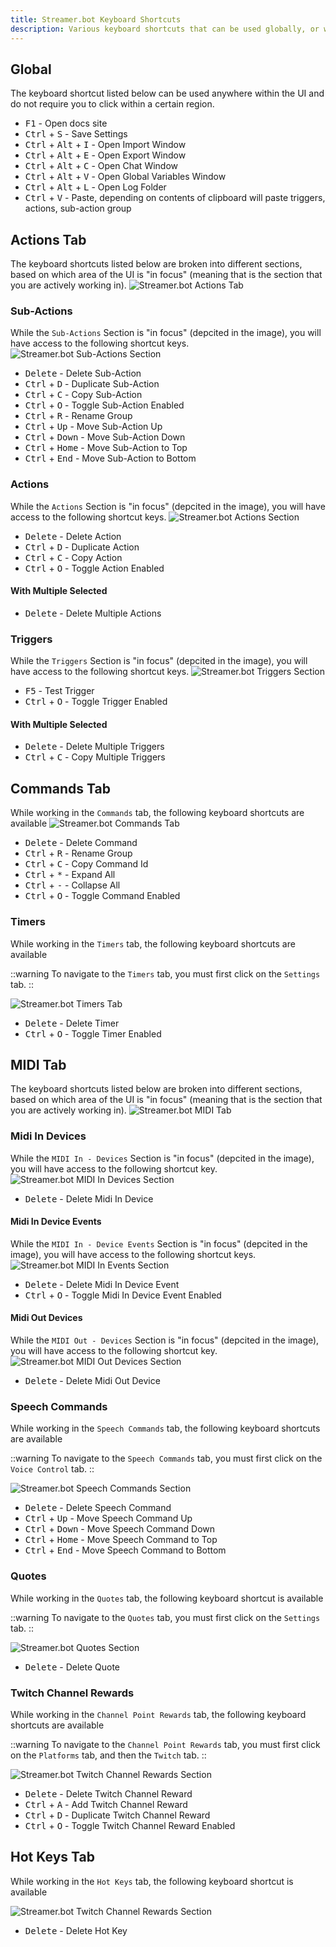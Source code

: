 ```yaml
---
title: Streamer.bot Keyboard Shortcuts
description: Various keyboard shortcuts that can be used globally, or within specific sections of the UI
---
```


## Global

The keyboard shortcut listed below can be used anywhere within the UI and do not require you to click within a certain region.

 * <kbd>F1</kbd> - Open docs site
 * <kbd>Ctrl</kbd> + <kbd>S</kbd> - Save Settings
 * <kbd>Ctrl</kbd> + <kbd>Alt</kbd> + <kbd>I</kbd> - Open Import Window
 * <kbd>Ctrl</kbd> + <kbd>Alt</kbd> + <kbd>E</kbd> - Open Export Window
 * <kbd>Ctrl</kbd> + <kbd>Alt</kbd> + <kbd>C</kbd> - Open Chat Window
 * <kbd>Ctrl</kbd> + <kbd>Alt</kbd> + <kbd>V</kbd> - Open Global Variables Window
 * <kbd>Ctrl</kbd> + <kbd>Alt</kbd> + <kbd>L</kbd> - Open Log Folder
  * <kbd>Ctrl</kbd> + <kbd>V</kbd> - Paste, depending on contents of clipboard will paste triggers, actions, sub-action group

## Actions Tab

The keyboard shortcuts listed below are broken into different sections, based on which area of the UI is "in focus" (meaning that is the section that you are actively working in).
![Streamer.bot Actions Tab](assets/keyboard-shortcuts/actions-tab.png)

### Sub-Actions

While the `Sub-Actions` Section is "in focus" (depcited in the image), you will have access to the following shortcut keys.
![Streamer.bot Sub-Actions Section](assets/keyboard-shortcuts/sub-actions-area.png)

 * <kbd>Delete</kbd> - Delete Sub-Action
 * <kbd>Ctrl</kbd> + <kbd>D</kbd> - Duplicate Sub-Action
 * <kbd>Ctrl</kbd> + <kbd>C</kbd> - Copy Sub-Action
 * <kbd>Ctrl</kbd> + <kbd>O</kbd> - Toggle Sub-Action Enabled
 * <kbd>Ctrl</kbd> + <kbd>R</kbd> - Rename Group
 * <kbd>Ctrl</kbd> + <kbd>Up</kbd> - Move Sub-Action Up
 * <kbd>Ctrl</kbd> + <kbd>Down</kbd> - Move Sub-Action Down
 * <kbd>Ctrl</kbd> + <kbd>Home</kbd> - Move Sub-Action to Top
 * <kbd>Ctrl</kbd> + <kbd>End</kbd> - Move Sub-Action to Bottom

### Actions

While the `Actions` Section is "in focus" (depcited in the image), you will have access to the following shortcut keys.
![Streamer.bot Actions Section](assets/keyboard-shortcuts/actions-area.png)

 * <kbd>Delete</kbd> - Delete Action
 * <kbd>Ctrl</kbd> + <kbd>D</kbd> - Duplicate Action
 * <kbd>Ctrl</kbd> + <kbd>C</kbd> - Copy Action
 * <kbd>Ctrl</kbd> + <kbd>O</kbd> - Toggle Action Enabled

#### With Multiple Selected
 * <kbd>Delete</kbd> - Delete Multiple Actions

### Triggers

While the `Triggers` Section is "in focus" (depcited in the image), you will have access to the following shortcut keys.
![Streamer.bot Triggers Section](assets/keyboard-shortcuts/triggers-area.png)

 * <kbd>F5</kbd> - Test Trigger
 * <kbd>Ctrl</kbd> + <kbd>O</kbd> - Toggle Trigger Enabled

#### With Multiple Selected
 * <kbd>Delete</kbd> - Delete Multiple Triggers
 * <kbd>Ctrl</kbd> + <kbd>C</kbd> - Copy Multiple Triggers

## Commands Tab

While working in the `Commands` tab, the following keyboard shortcuts are available
![Streamer.bot Commands Tab](assets/keyboard-shortcuts/commands-tab.png)

 * <kbd>Delete</kbd> - Delete Command
 * <kbd>Ctrl</kbd> + <kbd>R</kbd> - Rename Group
 * <kbd>Ctrl</kbd> + <kbd>C</kbd> - Copy Command Id
 * <kbd>Ctrl</kbd> + <kbd>*</kbd> - Expand All
 * <kbd>Ctrl</kbd> + <kbd>-</kbd> - Collapse All
 * <kbd>Ctrl</kbd> + <kbd>O</kbd> - Toggle Command Enabled

### Timers

While working in the `Timers` tab, the following keyboard shortcuts are available

::warning
To navigate to the `Timers` tab, you must first click on the `Settings` tab.
::

![Streamer.bot Timers Tab](assets/keyboard-shortcuts/timed-actions-tab.png)

 * <kbd>Delete</kbd> - Delete Timer
 * <kbd>Ctrl</kbd> + <kbd>O</kbd> - Toggle Timer Enabled

## MIDI Tab

The keyboard shortcuts listed below are broken into different sections, based on which area of the UI is "in focus" (meaning that is the section that you are actively working in).
![Streamer.bot MIDI Tab](assets/keyboard-shortcuts/midi-tab.png)

### Midi In Devices

While the `MIDI In - Devices` Section is "in focus" (depcited in the image), you will have access to the following shortcut key.
![Streamer.bot MIDI In Devices Section](assets/keyboard-shortcuts/midi-in-devices.png)

 * <kbd>Delete</kbd> - Delete Midi In Device

#### Midi In Device Events

While the `MIDI In - Device Events` Section is "in focus" (depcited in the image), you will have access to the following shortcut keys.
![Streamer.bot MIDI In Events Section](assets/keyboard-shortcuts/midi-in-events.png)

 * <kbd>Delete</kbd> - Delete Midi In Device Event
 * <kbd>Ctrl</kbd> + <kbd>O</kbd> - Toggle Midi In Device Event Enabled

#### Midi Out Devices

While the `MIDI Out - Devices` Section is "in focus" (depcited in the image), you will have access to the following shortcut key.
![Streamer.bot MIDI Out Devices Section](assets/keyboard-shortcuts/midi-out-devices.png)

 * <kbd>Delete</kbd> - Delete Midi Out Device

### Speech Commands

While working in the `Speech Commands` tab, the following keyboard shortcuts are available

::warning
To navigate to the `Speech Commands` tab, you must first click on the `Voice Control` tab.
::

![Streamer.bot Speech Commands Section](assets/keyboard-shortcuts/speech-commands.png)

 * <kbd>Delete</kbd> - Delete Speech Command
 * <kbd>Ctrl</kbd> + <kbd>Up</kbd> - Move Speech Command Up
 * <kbd>Ctrl</kbd> + <kbd>Down</kbd> - Move Speech Command Down
 * <kbd>Ctrl</kbd> + <kbd>Home</kbd> - Move Speech Command to Top
 * <kbd>Ctrl</kbd> + <kbd>End</kbd> - Move Speech Command to Bottom

### Quotes

While working in the `Quotes` tab, the following keyboard shortcut is available

::warning
To navigate to the `Quotes` tab, you must first click on the `Settings` tab.
::

![Streamer.bot Quotes Section](assets/keyboard-shortcuts/quotes-area.png)

 * <kbd>Delete</kbd> - Delete Quote

### Twitch Channel Rewards

While working in the `Channel Point Rewards` tab, the following keyboard shortcuts are available

::warning
To navigate to the `Channel Point Rewards` tab, you must first click on the `Platforms` tab, and then the `Twitch` tab.
::

![Streamer.bot Twitch Channel Rewards Section](assets/keyboard-shortcuts/twitch-rewards-tab.png)

 * <kbd>Delete</kbd> - Delete Twitch Channel Reward
 * <kbd>Ctrl</kbd> + <kbd>A</kbd> - Add Twitch Channel Reward
 * <kbd>Ctrl</kbd> + <kbd>D</kbd> - Duplicate Twitch Channel Reward
 * <kbd>Ctrl</kbd> + <kbd>O</kbd> - Toggle Twitch Channel Reward Enabled

## Hot Keys Tab

While working in the `Hot Keys` tab, the following keyboard shortcut is available

![Streamer.bot Twitch Channel Rewards Section](assets/keyboard-shortcuts/hot-keys-area.png)

 * <kbd>Delete</kbd> - Delete Hot Key
